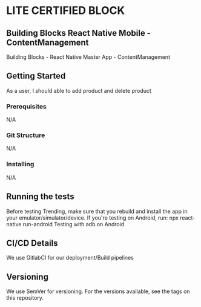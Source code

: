 # LITE CERTIFIED BLOCK
## Building Blocks React Native Mobile -  ContentManagement

Building Blocks - React Native Master App - ContentManagement

## Getting Started
As a user, I should able to add product and delete product

### Prerequisites
N/A

### Git Structure
N/A
### Installing
N/A

## Running the tests
Before testing Trending, make sure that you rebuild and install the app in your emulator/simulator/device.
If you're testing on Android, run:
npx react-native run-android
Testing with adb on Android​

## CI/CD Details
We use GitlabCI for our deployment/Build pipelines

## Versioning
We use SemVer for versioning. For the versions available, see the tags on this repository.